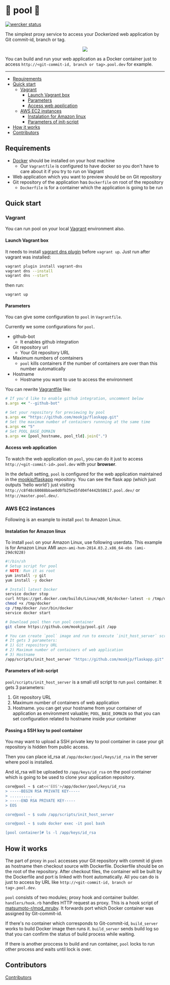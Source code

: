 🐳 pool 🐳
===

[![wercker status](https://app.wercker.com/status/2581a9ed9a58b4a95dadc2a33b639d83/m/master "wercker status")](https://app.wercker.com/project/bykey/2581a9ed9a58b4a95dadc2a33b639d83)

The simplest proxy service to access your Dockerized web application by Git commit-id, branch or tag.

<p align="center">
<img src="https://cloud.githubusercontent.com/assets/1519309/4186488/54415ec4-3761-11e4-9b13-41e09653945f.gif">
</p>

You can build and run your web application as a Docker container just to access
`http://<git-commit-id, branch or tag>.pool.dev` for example.

---

- [Requirements](#requirements)
- [Quick start](#quick-start)
  - [Vagrant](#vagrant)
    - [Launch Vagrant box](#launch-vagrant-box)
    - [Parameters](#parameters)
    - [Access web application](#access-web-application)
  - [AWS EC2 instances](#aws-ec2-instances)
    - [Instalation for Amazon linux](#instalation-for-amazon-linux)
    - [Parameters of init-script](#parameters-of-init-script)
- [How it works](#how-it-works)
- [Contributors](#contributors)

## Requirements

* [Docker](https://www.docker.com/) should be installed on your host machine
    * Our `Vagrantfile` is configured to have docker so you don't have to care about it if you try to run on Vagrant
* Web application which you want to preview should be on Git repository
* Git repository of the application has `Dockerfile` on root of the repository
    * `Dockerfile` is for a container which the application is going to be run

## Quick start

### Vagrant

You can run pool on your local [Vagrant](https://www.vagrantup.com/) environment also.

#### Launch Vagrant box

It needs to install [vagrant dns plugin](https://github.com/BerlinVagrant/vagrant-dns) before `vagrant up`. Just run after vagrant was installed:

```sh
vagrant plugin install vagrant-dns
vagrant dns --install
vagrant dns --start
```

then run:

```
vagrant up
```

#### Parameters

You can give some configuration to `pool` in `Vagrantfile`.

Currently we some configurations for `pool`.

* github-bot
    * It enables github integration
* Git repository url
    * Your Git repository URL
* Maximum numbers of comtainers
    * `pool` kills containers if the number of containers are over than this number automatically
* Hostname
    * Hostname you want to use to access the environment

You can rewrite [Vagrantfile](https://github.com/mookjp/pool/blob/master/Vagrantfile#L29-L37) like:

```ruby
# If you'd like to enable github integration, uncomment below
s.args << "--github-bot"

# Set your repository for previewing by pool
s.args << "https://github.com/mookjp/flaskapp.git"
# Set the maximum number of containers runnning at the same time
s.args << "5"
# Set POOL_BASE_DOMAIN
s.args << [pool_hostname, pool_tld].join(".")
```

#### Access web application

To watch the web application on `pool`, you can do it just to access `http://<git-commit-id>.pool.dev` with your **browser**.

In the default setting, `pool` is configured for the web application maintained in the [mookjp/flaskapp](https://github.com/mookjp/flaskapp) repository.
You can see the flask app (which just outputs 'hello world') just visiting `http://c8f48c60088bbae0d0fb25ed5fd04f4442b58617.pool.dev/` or `http://master.pool.dev/`.

### AWS EC2 instances

Following is an example to install `pool` to Amazon Linux.

#### Instalation for Amazon linux

To install `pool` on your Amazon Linux, use following userdata. This example is for Amazon Linux AMI `amzn-ami-hvm-2014.03.2.x86_64-ebs (ami-29dc9228)`

```sh
#!/bin/sh
# Setup script for pool
# NOTE: Run it as root
yum install -y git
yum install -y docker

# Install latest Docker
service docker stop
curl https://get.docker.com/builds/Linux/x86_64/docker-latest -o /tmp/docker
chmod +x /tmp/docker
cp /tmp/docker /usr/bin/docker
service docker start

# Download pool then run pool container
git clone https://github.com/mookjp/pool.git /app

# You can create `pool` image and run to execute `init_host_server` script.
# It gets 3 parameters:
# 1) Git repository URL
# 2) Maximum number of containers of web application
# 3) Hostname
/app/scripts/init_host_server "https://github.com/mookjp/flaskapp.git" 5 "dev.prevs.io"
```

#### Parameters of init-script

`pool/scripts/init_host_server` is a small util script to run `pool` container. It gets 3 parameters:

1. Git repository URL
2. Maximum number of containers of web application
3. Hostname. you can get your hostname from your container of application
   as environment valuable; `POOL_BASE_DOMAIN` so that you can set configuration
   related to hostname inside your container

#### Passing a SSH key to pool container

You may want to upload a SSH private key to pool container in case your git repository is hidden from public access.

Then you can place id_rsa at `/app/docker/pool/keys/id_rsa` in the server where pool is installed.

And id_rsa will be uploaded to `/app/keys/id_rsa` on the pool container which is going to be used to clone your application repository.

```bash
core@pool ~ $ cat<<'EOS'>/app/docker/pool/keys/id_rsa
> -----BEGIN RSA PRIVATE KEY-----
> ..........
> -----END RSA PRIVATE KEY-----
> EOS

core@pool ~ $ sudo /app/scripts/init_host_server

core@pool ~ $ sudo docker exec -it pool bash

[pool container]# ls -l /app/keys/id_rsa
```

## How it works

The part of proxy in `pool` accesses your Git repository with commit id given as
hostname then checkout source with Dockerfile.
Dockerfile should be on the root of the repository.
After checkout files, the container will be built by the Dockerfile
and port is linked with front automatically. All you can do is just to access
by URL like `http://<git-commit-id, branch or tag>.pool.dev`.

`pool` consists of two modules; proxy hook and container builder.
`handlers/hook.rb` handles HTTP request as proxy. This is a hook script of
[matsumoto-r/mod_mruby](https://github.com/matsumoto-r/mod_mruby).
It forwards port which Docker container was assigned by Git-commit-id.

If there's no container which corresponds to Git-commit-id, `build_server` works to
build Docker image then runs it.
`build_server` sends build log so that you can confirm the status of build process
while waiting.

If there is another proccess to build and run container, `pool` locks to run other
process and waits until lock is over.

## Contributors

[Contributors](https://github.com/mookjp/pool/contributors)

